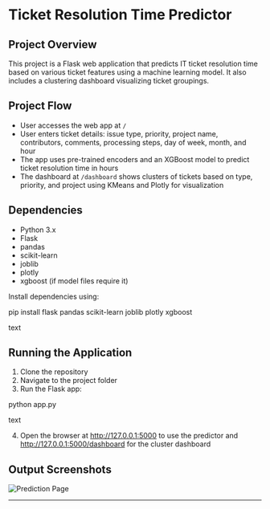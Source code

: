 # Ticket Resolution Time Predictor

## Project Overview
This project is a Flask web application that predicts IT ticket resolution time based on various ticket features using a machine learning model. It also includes a clustering dashboard visualizing ticket groupings.

## Project Flow
- User accesses the web app at `/`
- User enters ticket details: issue type, priority, project name, contributors, comments, processing steps, day of week, month, and hour
- The app uses pre-trained encoders and an XGBoost model to predict ticket resolution time in hours
- The dashboard at `/dashboard` shows clusters of tickets based on type, priority, and project using KMeans and Plotly for visualization

## Dependencies
- Python 3.x
- Flask
- pandas
- scikit-learn
- joblib
- plotly
- xgboost (if model files require it)

Install dependencies using:

pip install flask pandas scikit-learn joblib plotly xgboost

text

## Running the Application
1. Clone the repository
2. Navigate to the project folder
3. Run the Flask app:

python app.py

text

4. Open the browser at http://127.0.0.1:5000 to use the predictor and http://127.0.0.1:5000/dashboard for the cluster dashboard

## Output Screenshots
![Prediction Page](screenshots/prediction_page.png)


---